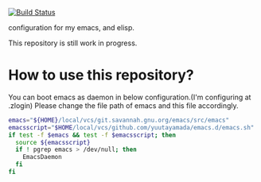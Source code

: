 [![Build Status](https://travis-ci.org/yuutayamada/emacs.d.png?branch=master)](https://travis-ci.org/yuutayamada/emacs.d)

configuration for my emacs, and elisp.

This repository is still work in progress.

# How to use this repository?

You can boot emacs as daemon in below configuration.(I'm configuring at .zlogin)
Please change the file path of emacs and this file accordingly.

```sh
emacs="${HOME}/local/vcs/git.savannah.gnu.org/emacs/src/emacs"
emacsscript="$HOME/local/vcs/github.com/yuutayamada/emacs.d/emacs.sh"
if test -f $emacs && test -f $emacsscript; then
  source ${emacsscript}
  if ! pgrep emacs > /dev/null; then
    EmacsDaemon
  fi
fi
```
